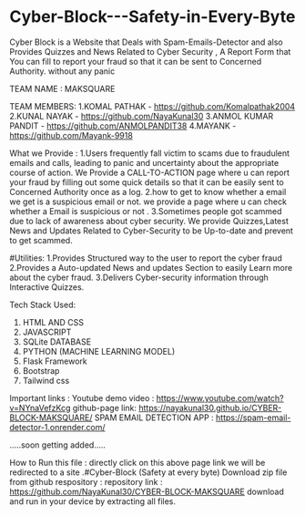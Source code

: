 # Cyber-Block---Safety-in-Every-Byte
Cyber Block is a Website that Deals with Spam-Emails-Detector and also Provides Quizzes and News Related to Cyber Security , A Report Form that You can fill to report your fraud so that it can be sent to Concerned Authority. without any panic 


TEAM NAME : MAKSQUARE

TEAM MEMBERS:
1.KOMAL PATHAK - https://github.com/Komalpathak2004
2.KUNAL NAYAK - https://github.com/NayaKunal30
3.ANMOL KUMAR PANDIT - https://github.com/ANMOLPANDIT38
4.MAYANK - https://github.com/Mayank-9918



What we Provide :
1.Users frequently fall victim to scams due to fraudulent emails 
and calls, leading to panic and uncertainty about the appropriate 
course of action.
We Provide a CALL-TO-ACTION page where u can report your fraud by filling out some quick details so that it can be easily sent to Concerned Authority once as a log.
2.how to get to know whether a email we get is a suspicious 
email or not.
we provide a page where u can check whether a Email is suspicious or not .
3.Sometimes people got scammed due to lack of awareness 
about cyber security.
We provide Quizzes,Latest News and Updates Related to Cyber-Security to be Up-to-date and prevent to get scammed.

#Utilities: 1.Provides Structured way to the user to report the cyber fraud
2.Provides a Auto-updated News and updates Section to 
easily Learn more about the cyber fraud.
3.Delivers Cyber-security information through Interactive 
Quizzes.


Tech Stack Used:
1. HTML AND CSS
2. JAVASCRIPT 
3. SQLite DATABASE 
4. PYTHON (MACHINE LEARNING MODEL)
5. Flask Framework
6. Bootstrap
7. Tailwind css


Important links :
Youtube demo video : https://www.youtube.com/watch?v=NYnaVefzKcg
github-page link: https://nayakunal30.github.io/CYBER-BLOCK-MAKSQUARE/
SPAM EMAIL DETECTION APP : https://spam-email-detector-1.onrender.com/



.....soon getting added.....

How to Run this file : 
directly click on this above page link we will be redirected to a site .#Cyber-Block (Safety at every byte)
Download zip file from github respository :
repository link : https://github.com/NayaKunal30/CYBER-BLOCK-MAKSQUARE
download and run in your device by extracting all files.









